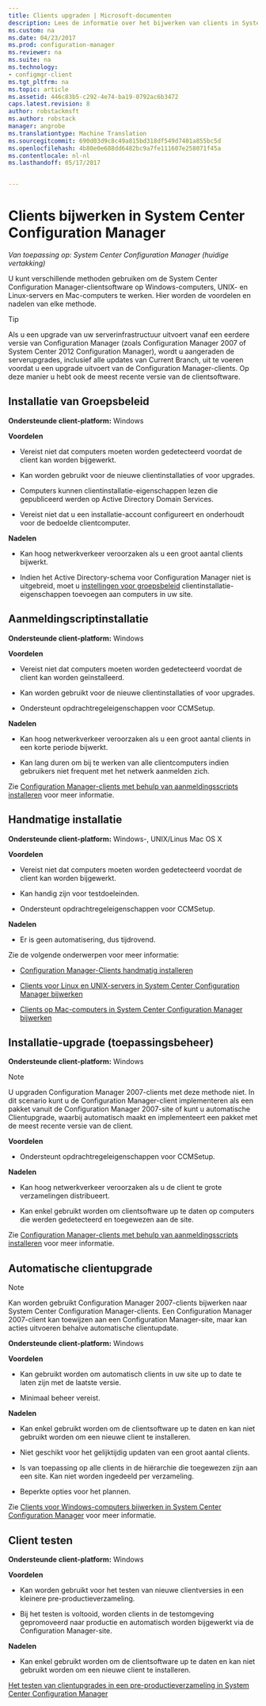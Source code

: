 ```yaml
---
title: Clients upgraden | Microsoft-documenten
description: Lees de informatie over het bijwerken van clients in System Center Configuration Manager.
ms.custom: na
ms.date: 04/23/2017
ms.prod: configuration-manager
ms.reviewer: na
ms.suite: na
ms.technology:
- configmgr-client
ms.tgt_pltfrm: na
ms.topic: article
ms.assetid: 446c83b5-c292-4e74-ba19-0792ac6b3472
caps.latest.revision: 8
author: robstackmsft
ms.author: robstack
manager: angrobe
ms.translationtype: Machine Translation
ms.sourcegitcommit: 690d03d9c8c49a815bd318df549d7401a855bc5d
ms.openlocfilehash: 4b80e0e688dd6482bc9a7fe111607e258071f45a
ms.contentlocale: nl-nl
ms.lasthandoff: 05/17/2017


---
```

# <a name="upgrade-clients-in-system-center-configuration-manager"></a>Clients bijwerken in System Center Configuration Manager

*Van toepassing op: System Center Configuration Manager (huidige vertakking)*

U kunt verschillende methoden gebruiken om de System Center Configuration Manager-clientsoftware op Windows-computers, UNIX- en Linux-servers en Mac-computers te werken. Hier worden de voordelen en nadelen van elke methode.  

> [!TIP]  
>  Als u een upgrade van uw serverinfrastructuur uitvoert vanaf een eerdere versie van Configuration Manager \(zoals Configuration Manager 2007 of System Center 2012 Configuration Manager\), wordt u aangeraden de serverupgrades, inclusief alle updates van Current Branch, uit te voeren voordat u een upgrade uitvoert van de Configuration Manager-clients. Op deze manier u hebt ook de meest recente versie van de clientsoftware.  

## <a name="group-policy-installation"></a>Installatie van Groepsbeleid  
 **Ondersteunde client-platform:** Windows  

 **Voordelen**  

-   Vereist niet dat computers moeten worden gedetecteerd voordat de client kan worden bijgewerkt.  

-   Kan worden gebruikt voor de nieuwe clientinstallaties of voor upgrades.  

-   Computers kunnen clientinstallatie-eigenschappen lezen die gepubliceerd werden op Active Directory Domain Services.  

-   Vereist niet dat u een installatie-account configureert en onderhoudt voor de bedoelde clientcomputer.  

 **Nadelen**  

-   Kan hoog netwerkverkeer veroorzaken als u een groot aantal clients bijwerkt.  

-   Indien het Active Directory-schema voor Configuration Manager niet is uitgebreid, moet u [instellingen voor groepsbeleid](../../../../core/clients/deploy/deploy-clients-to-windows-computers.md#BKMK_ClientGP) clientinstallatie-eigenschappen toevoegen aan computers in uw site.  


## <a name="logon-script-installation"></a>Aanmeldingscriptinstallatie  
 **Ondersteunde client-platform:** Windows  

 **Voordelen**  

-   Vereist niet dat computers moeten worden gedetecteerd voordat de client kan worden geïnstalleerd.  

-   Kan worden gebruikt voor de nieuwe clientinstallaties of voor upgrades.  

-   Ondersteunt opdrachtregeleigenschappen voor CCMSetup.  

 **Nadelen**  

-   Kan hoog netwerkverkeer veroorzaken als u een groot aantal clients in een korte periode bijwerkt.  

-   Kan lang duren om bij te werken van alle clientcomputers indien gebruikers niet frequent met het netwerk aanmelden zich.  

 Zie [Configuration Manager-clients met behulp van aanmeldingsscripts installeren](../../../../core/clients/deploy/deploy-clients-to-windows-computers.md#BKMK_ClientLogonScript) voor meer informatie.  

## <a name="manual-installation"></a>Handmatige installatie  
 **Ondersteunde client-platform:** Windows-, UNIX/Linus Mac OS X  

 **Voordelen**  

-   Vereist niet dat computers moeten worden gedetecteerd voordat de client kan worden bijgewerkt.  

-   Kan handig zijn voor testdoeleinden.  

-   Ondersteunt opdrachtregeleigenschappen voor CCMSetup.  

 **Nadelen**  

-   Er is geen automatisering, dus tijdrovend.  

 Zie de volgende onderwerpen voor meer informatie:  

-   [Configuration Manager-Clients handmatig installeren](../../../../core/clients/deploy/deploy-clients-to-windows-computers.md#BKMK_Manual)  

-   [Clients voor Linux en UNIX-servers in System Center Configuration Manager bijwerken](../../../../core/clients/manage/upgrade/upgrade-clients-for-linux-and-unix-servers.md)  

-   [Clients op Mac-computers in System Center Configuration Manager bijwerken](../../../../core/clients/manage/upgrade/upgrade-clients-on-mac-computers.md)  

## <a name="upgrade-installation-application-management"></a>Installatie-upgrade (toepassingsbeheer)  
 **Ondersteunde client-platform:** Windows  

> [!NOTE]  
>  U upgraden Configuration Manager 2007-clients met deze methode niet. In dit scenario kunt u de Configuration Manager-client implementeren als een pakket vanuit de Configuration Manager 2007-site of kunt u automatische Clientupgrade, waarbij automatisch maakt en implementeert een pakket met de meest recente versie van de client.  

 **Voordelen**  

-   Ondersteunt opdrachtregeleigenschappen voor CCMSetup.  

 **Nadelen**  

-   Kan hoog netwerkverkeer veroorzaken als u de client te grote verzamelingen distribueert.  

-   Kan enkel gebruikt worden om clientsoftware up te daten op computers die werden gedetecteerd en toegewezen aan de site.  

 Zie [Configuration Manager-clients met behulp van aanmeldingsscripts installeren](../../../../core/clients/deploy/deploy-clients-to-windows-computers.md#BKMK_ClientApp) voor meer informatie.  

## <a name="automatic-client-upgrade"></a>Automatische clientupgrade  

> [!NOTE]  
>  Kan worden gebruikt Configuration Manager 2007-clients bijwerken naar System Center Configuration Manager-clients. Een Configuration Manager 2007-client kan toewijzen aan een Configuration Manager-site, maar kan acties uitvoeren behalve automatische clientupdate.  

 **Ondersteunde client-platform:** Windows  

 **Voordelen**  

-   Kan gebruikt worden om automatisch clients in uw site up to date te laten zijn met de laatste versie.  

-   Minimaal beheer vereist.  

 **Nadelen**  

-   Kan enkel gebruikt worden om de clientsoftware up te daten en kan niet gebruikt worden om een nieuwe client te installeren.  

-   Niet geschikt voor het gelijktijdig updaten van een groot aantal clients.  

-   Is van toepassing op alle clients in de hiërarchie die toegewezen zijn aan een site. Kan niet worden ingedeeld per verzameling.  

-   Beperkte opties voor het plannen.  

 Zie [Clients voor Windows-computers bijwerken in System Center Configuration Manager](../../../../core/clients/manage/upgrade/upgrade-clients-for-windows-computers.md) voor meer informatie.  

## <a name="client-testing"></a>Client testen  
 **Ondersteunde client-platform:** Windows  

 **Voordelen**  

-   Kan worden gebruikt voor het testen van nieuwe clientversies in een kleinere pre-productieverzameling.  

-   Bij het testen is voltooid, worden clients in de testomgeving gepromoveerd naar productie en automatisch worden bijgewerkt via de Configuration Manager-site.  

 **Nadelen**  

-   Kan enkel gebruikt worden om de clientsoftware up te daten en kan niet gebruikt worden om een nieuwe client te installeren.  

 [Het testen van clientupgrades in een pre-productieverzameling in System Center Configuration Manager](../../../../core/clients/manage/upgrade/test-client-upgrades.md)  


